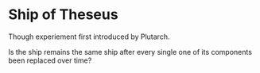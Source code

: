# Ship of Theseus
Though experiement first introduced by Plutarch.

Is the ship remains the same ship after every single one of its components been replaced over time?
